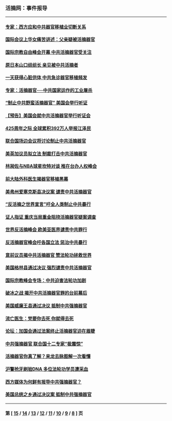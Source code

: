 ### 活摘网：事件报导
---
#### [专家：西方应和中共器官移植业切断关系](../../pages/nf5877/n13772828.md?08070430) 
#### [国际会议上华女痛苦讲述：父亲疑被活摘器官](../../pages/nf5877/n13771583.md?08070430) 
#### [国际宗教自由峰会开幕 中共活摘器官受关注](../../pages/nf5877/n13769995.md?08070430) 
#### [原日本山口组组长 亲见被中共活摘者](../../pages/nf5877/n13767360.md?08070430) 
#### [一天获得心脏供体 中共急诊器官移植频发](../../pages/nf5877/n13764689.md?08070430) 
#### [专家：活摘器官──中共国家运作的工业屠杀](../../pages/nf5877/n13761178.md?08070430) 
#### [“制止中共野蛮活摘器官” 美国会举行听证](../../pages/nf5877/n13735831.md?08070430) 
#### [【预告】美国会就中共活摘器官举行听证会](../../pages/nf5877/n13732843.md?08070430) 
#### [425周年之际 全球累积392万人举报江泽民](../../pages/nf5877/n13719232.md?08070430) 
#### [联合国场边会议将讨论制止中共活摘器官](../../pages/nf5877/n13656361.md?08070430) 
#### [美英加议员拟立法 制裁打击中共活摘器官](../../pages/nf5877/n13430251.md?08070430) 
#### [林昶佐与NBA球星坎特对谈 推在台办人权峰会](../../pages/nf5877/n13414467.md?08070430) 
#### [前大陆外科医生揭器官移植黑幕](../../pages/nf5877/n13401416.md?08070430) 
#### [美弗州爱塞克斯县决议案 谴责中共活摘器官](../../pages/nf5877/n13320919.md?08070430) 
#### [“反活摘之世界宣言”吁全人类制止中共暴行](../../pages/nf5877/n13259730.md?08070430) 
#### [证人指证 重庆当局重金阻挠活摘器官疑案调查](../../pages/nf5877/n13259127.md?08070430) 
#### [世界反活摘峰会 欧美亚医界谴责中共罪行](../../pages/nf5877/n13253550.md?08070430) 
#### [反活摘器官峰会吁各国立法 惩治中共暴行](../../pages/nf5877/n13245052.md?08070430) 
#### [意前议员揭中共活摘器官 赞法轮功拯救世界](../../pages/nf5877/n13203445.md?08070430) 
#### [美国格林县通过决议 强烈谴责中共活摘器官](../../pages/nf5877/n13119367.md?08070430) 
#### [国际宗教峰会专场：中共迫害法轮功加剧](../../pages/nf5877/n13088279.md?08070430) 
#### [破冰之战 揭开中共活摘器官罪的台前幕后](../../pages/nf5877/n13082457.md?08070430) 
#### [美国威廉王县通过决议 抵制中共强摘器官](../../pages/nf5877/n13056521.md?08070430) 
#### [流亡医生：党要你去死 你就得去死](../../pages/nf5877/n13052835.md?08070430) 
#### [论坛：加国会通过法案终止活摘器官迫在眉睫](../../pages/nf5877/n13029839.md?08070430) 
#### [中共强摘器官 联合国十二专家“极震惊”](../../pages/nf5877/n13024313.md?08070430) 
#### [活摘器官你真了解？来龙去脉图解一次看懂](../../pages/nf5877/n13013820.md?08070430) 
#### [沪警抢牙刷验DNA 多位法轮功学员遭采血](../../pages/nf5877/n12969218.md?08070430) 
#### [西方媒体为何鲜有报导中共强摘器官？](../../pages/nf5877/n12932034.md?08070430) 
#### [美国总统之乡通过决议案 抵制中共强摘器官](../../pages/nf5877/n12908242.md?08070430) 

---
#### 第 [ [15](./15.md?08070430) / [14](./14.md?08070430) / [13](./13.md?08070430) / [12](./12.md?08070430) / [11](./11.md?08070430) / [10](./10.md?08070430) / [9](./9.md?08070430) / [8](./8.md?08070430) ] 页
